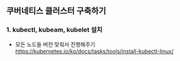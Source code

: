 ## 쿠버네티스 클러스터 구축하기
### 1. kubectl, kubeam, kubelet 설치
- 모든 노드들 버전 맞춰서 진행해주기
https://kubernetes.io/ko/docs/tasks/tools/install-kubectl-linux/
